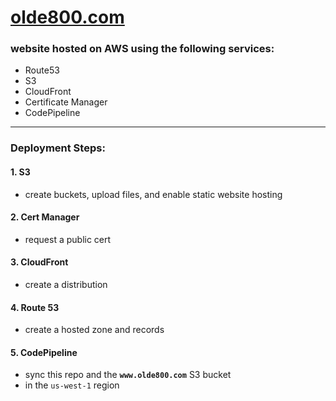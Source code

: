 # [olde800.com](https://olde800.com)

### website hosted on AWS using the following services:
- Route53
- S3
- CloudFront
- Certificate Manager
- CodePipeline

*****

### Deployment Steps:
#### 1. S3
- create buckets, upload files, and enable static website hosting

#### 2. Cert Manager
- request a public cert

#### 3. CloudFront
- create a distribution

#### 4. Route 53
- create a hosted zone and records

#### 5. CodePipeline
- sync this repo and the **`www.olde800.com`** S3 bucket
- in the `us-west-1` region
